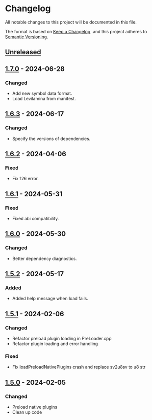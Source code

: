# Changelog

All notable changes to this project will be documented in this file.

The format is based on [Keep a Changelog](https://keepachangelog.com/en/1.0.0/),
and this project adheres to [Semantic Versioning](https://semver.org/spec/v2.0.0.html).

## [Unreleased]

## [1.7.0] - 2024-06-28

### Changed

- Add new symbol data format.
- Load Levilamina from manifest.

## [1.6.3] - 2024-06-17

### Changed

- Specify the versions of dependencies.

## [1.6.2] - 2024-04-06

### Fixed

- Fix 126 error.

## [1.6.1] - 2024-05-31

### Fixed

- Fixed abi compatibility.

## [1.6.0] - 2024-05-30

### Changed

- Better dependency diagnostics.

## [1.5.2] - 2024-05-17

### Added

- Added help message when load fails.

## [1.5.1] - 2024-02-06

### Changed

- Refactor preload plugin loading in PreLoader.cpp
- Refactor plugin loading and error handling

### Fixed

- Fix loadPreloadNativePlugins crash and replace sv2u8sv to u8 str

## [1.5.0] - 2024-02-05

### Changed

- Preload native plugins
- Clean up code

[Unreleased]: https://github.com/LiteLDev/LeviLamina/compare/v1.7.0...HEAD
[1.7.0]: https://github.com/LiteLDev/LeviLamina/compare/v1.6.3...v1.7.0
[1.6.3]: https://github.com/LiteLDev/LeviLamina/compare/v1.6.2...v1.6.3
[1.6.2]: https://github.com/LiteLDev/LeviLamina/compare/v1.6.1...v1.6.2
[1.6.1]: https://github.com/LiteLDev/LeviLamina/compare/v1.6.0...v1.6.1
[1.6.0]: https://github.com/LiteLDev/LeviLamina/compare/v1.5.2...v1.6.0
[1.5.2]: https://github.com/LiteLDev/LeviLamina/compare/v1.5.1...v1.5.2
[1.5.1]: https://github.com/LiteLDev/LeviLamina/compare/v1.5.0...v1.5.1
[1.5.0]: https://github.com/LiteLDev/LeviLamina/compare/v1.4.3...v1.5.0
[1.4.3]: https://github.com/LiteLDev/LeviLamina/compare/v1.4.2...v1.4.3
[1.4.2]: https://github.com/LiteLDev/LeviLamina/compare/v1.4.1...v1.4.2
[1.4.1]: https://github.com/LiteLDev/LeviLamina/compare/v1.4.0...v1.4.1
[1.4.0]: https://github.com/LiteLDev/LeviLamina/compare/v1.3.1...v1.4.0
[1.3.1]: https://github.com/LiteLDev/LeviLamina/compare/v1.3.0...v1.3.1
[1.3.0]: https://github.com/LiteLDev/LeviLamina/compare/v1.2.0...v1.3.0
[1.2.0]: https://github.com/LiteLDev/LeviLamina/compare/v1.1.0...v1.2.0
[1.1.0]: https://github.com/LiteLDev/LeviLamina/compare/v1.0.3...v1.1.0
[1.0.3]: https://github.com/LiteLDev/LeviLamina/compare/v1.0.2...v1.0.3
[1.0.2]: https://github.com/LiteLDev/LeviLamina/compare/v1.0.1...v1.0.2
[1.0.1]: https://github.com/LiteLDev/LeviLamina/compare/v1.0.0...v1.0.1
[1.0.0]: https://github.com/LiteLDev/LeviLamina/compare/v0.2.3...v1.0.0
[0.2.3]: https://github.com/LiteLDev/LeviLamina/compare/v0.2.2...v0.2.3
[0.2.2]: https://github.com/LiteLDev/LeviLamina/compare/v0.2.1...v0.2.2
[0.2.1]: https://github.com/LiteLDev/LeviLamina/compare/v0.2.0...v0.2.1
[0.2.0]: https://github.com/LiteLDev/LeviLamina/compare/v0.1.0...v0.2.0
[0.1.0]: https://github.com/LiteLDev/PreLoader/releases/tag/v0.1.0
